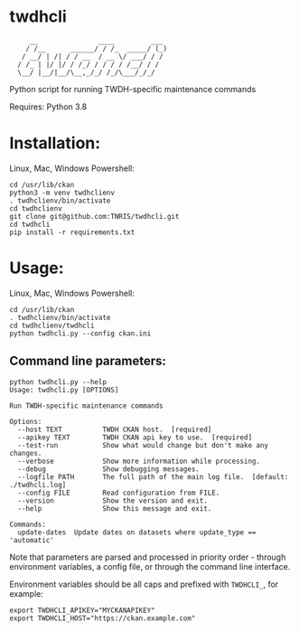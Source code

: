 # twdhcli
         __               ____         ___ 
        / /__      ______/ / /_  _____/ (_)
       / __/ | /| / / __  / __ \/ ___/ / / 
      / /_ | |/ |/ / /_/ / / / / /__/ / /  
      \__/ |__/|__/\__,_/_/ /_/\___/_/_/   

Python script for running TWDH-specific maintenance commands

Requires: Python 3.8

Installation:
=============

Linux, Mac, Windows Powershell:
```
cd /usr/lib/ckan
python3 -m venv twdhclienv
. twdhclienv/bin/activate
cd twdhclienv
git clone git@github.com:TNRIS/twdhcli.git
cd twdhcli
pip install -r requirements.txt
```

Usage:
======

Linux, Mac, Windows Powershell:
```
cd /usr/lib/ckan
. twdhclienv/bin/activate
cd twdhclienv/twdhcli
python twdhcli.py --config ckan.ini
```

Command line parameters:
------------------------

```
python twdhcli.py --help
Usage: twdhcli.py [OPTIONS]

Run TWDH-specific maintenance commands

Options:
  --host TEXT          TWDH CKAN host.  [required]
  --apikey TEXT        TWDH CKAN api key to use.  [required]
  --test-run           Show what would change but don't make any changes.
  --verbose            Show more information while processing.
  --debug              Show debugging messages.
  --logfile PATH       The full path of the main log file.  [default: ./twdhcli.log]
  --config FILE        Read configuration from FILE.
  --version            Show the version and exit.
  --help               Show this message and exit.

Commands:
  update-dates  Update dates on datasets where update_type == 'automatic'
```

Note that parameters are parsed and processed in priority order - through environment variables, a config file, or through the command line interface.

Environment variables should be all caps and prefixed with `TWDHCLI_`, for example:

```
export TWDHCLI_APIKEY="MYCKANAPIKEY"
export TWDHCLI_HOST="https://ckan.example.com"
```
